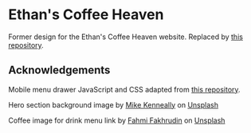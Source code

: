 # Ethan's Coffee Heaven

Former design for the Ethan's Coffee Heaven website. Replaced by [this repository](https://github.com/michagodfrey/ethans2).

## Acknowledgements

Mobile menu drawer JavaScript and CSS adapted from [this repository](https://github.com/tomaszbujnowicz/vanilla-js-drawer).

Hero section background image by [Mike Kenneally](https://unsplash.com/@asthetik?utm_source=unsplash&utm_medium=referral&utm_content=creditCopyText) on [Unsplash](https://unsplash.com/photos/tNALoIZhqVM?utm_source=unsplash&utm_medium=referral&utm_content=creditCopyText)

Coffee image for drink menu link by [Fahmi Fakhrudin](https://unsplash.com/@fahmipaping?utm_source=unsplash&utm_medium=referral&utm_content=creditCopyText) on [Unsplash](https://unsplash.com/images/food/coffee?utm_source=unsplash&utm_medium=referral&utm_content=creditCopyText)
